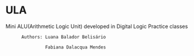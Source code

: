 # ULA
Mini ALU(Arithmetic Logic Unit) developed in Digital Logic Practice classes

          Authors: Luana Balador Belisário

                   Fabiana Dalacqua Mendes
